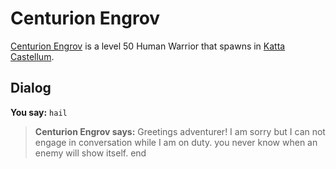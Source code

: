 # Centurion Engrov



[Centurion Engrov](/npc/160254) is a level 50 Human Warrior that spawns in [Katta Castellum](/zone/160).



## Dialog

**You say:** `hail`



>**Centurion Engrov says:** Greetings adventurer! I am sorry but I can not engage in conversation while I am on duty. you never know when an enemy will show itself.
end
